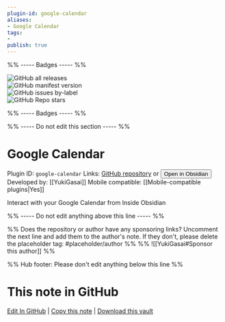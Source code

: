 ```yaml
---
plugin-id: google-calendar
aliases:
- Google Calendar
tags: 
- 
publish: true
---
```


%% ----- Badges ----- %%

![GitHub all releases](https://img.shields.io/github/downloads/YukiGasai/obsidian-google-calendar/total?color=573E7A&logo=github&style=for-the-badge)   
![GitHub manifest version](https://img.shields.io/github/manifest-json/v/YukiGasai/obsidian-google-calendar?color=573E7A&logo=github&style=for-the-badge)   
![GitHub issues by-label](https://img.shields.io/github/issues/YukiGasai/obsidian-google-calendar/help%20wanted?color=573E7A&logo=github&style=for-the-badge)   
![GitHub Repo stars](https://img.shields.io/github/stars/YukiGasai/obsidian-google-calendar?color=573E7A&logo=github&style=for-the-badge)

%% ----- Badges ----- %%

%% ----- Do not edit this section ----- %%

# Google Calendar

Plugin ID: `google-calendar`
Links: [GitHub repository](https://github.com/YukiGasai/obsidian-google-calendar) or [<button id=HH>Open in Obsidian</button>](obsidian://show-plugin?id=google-calendar)
Developed by: [[YukiGasai]]
Mobile compatible: [[Mobile-compatible plugins|Yes]]

Interact with your Google Calendar from Inside Obsidian

%% ----- Do not edit anything above this line ----- %% 

%% Does the repository or author have any sponsoring links? Uncomment the next line and add them to the author's note. If they don't, please delete the placeholder tag: #placeholder/author %%
%% ![[YukiGasai#Sponsor this author]] %%

%% Hub footer: Please don't edit anything below this line %%

# This note in GitHub

<span class="git-footer">[Edit In GitHub](https://github.dev/obsidian-community/obsidian-hub/blob/main/02%20-%20Community%20Expansions/02.05%20All%20Community%20Expansions/Plugins/google-calendar.md "git-hub-edit-note") | [Copy this note](https://raw.githubusercontent.com/obsidian-community/obsidian-hub/main/02%20-%20Community%20Expansions/02.05%20All%20Community%20Expansions/Plugins/google-calendar.md "git-hub-copy-note") | [Download this vault](https://github.com/obsidian-community/obsidian-hub/archive/refs/heads/main.zip "git-hub-download-vault") </span>
